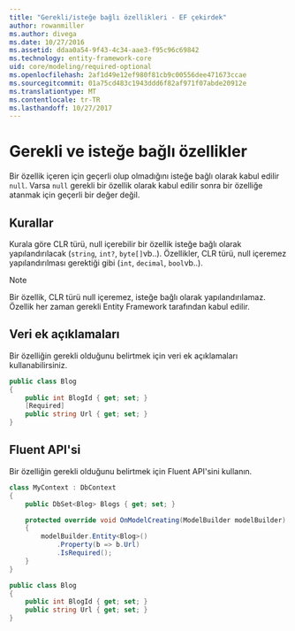 ```yaml
---
title: "Gerekli/isteğe bağlı özellikleri - EF çekirdek"
author: rowanmiller
ms.author: divega
ms.date: 10/27/2016
ms.assetid: ddaa0a54-9f43-4c34-aae3-f95c96c69842
ms.technology: entity-framework-core
uid: core/modeling/required-optional
ms.openlocfilehash: 2af1d49e12ef980f81cb9c00556dee471673ccae
ms.sourcegitcommit: 01a75cd483c1943ddd6f82af971f07abde20912e
ms.translationtype: MT
ms.contentlocale: tr-TR
ms.lasthandoff: 10/27/2017
---
```

# <a name="required-and-optional-properties"></a>Gerekli ve isteğe bağlı özellikler

Bir özellik içeren için geçerli olup olmadığını isteğe bağlı olarak kabul edilir `null`. Varsa `null` gerekli bir özellik olarak kabul edilir sonra bir özelliğe atanmak için geçerli bir değer değil.

## <a name="conventions"></a>Kurallar

Kurala göre CLR türü, null içerebilir bir özellik isteğe bağlı olarak yapılandırılacak (`string`, `int?`, `byte[]`vb..). Özellikler, CLR türü, null içeremez yapılandırılması gerektiği gibi (`int`, `decimal`, `bool`vb..).

> [!NOTE]  
> Bir özellik, CLR türü null içeremez, isteğe bağlı olarak yapılandırılamaz. Özellik her zaman gerekli Entity Framework tarafından kabul edilir.

## <a name="data-annotations"></a>Veri ek açıklamaları

Bir özelliğin gerekli olduğunu belirtmek için veri ek açıklamaları kullanabilirsiniz.

<!-- [!code-csharp[Main](samples/core/Modeling/DataAnnotations/Samples/Required.cs?highlight=4)] -->
``` csharp
public class Blog
{
    public int BlogId { get; set; }
    [Required]
    public string Url { get; set; }
}
```

## <a name="fluent-api"></a>Fluent API'si

Bir özelliğin gerekli olduğunu belirtmek için Fluent API'sini kullanın.

<!-- [!code-csharp[Main](samples/core/Modeling/FluentAPI/Samples/Required.cs?highlight=7,8,9)] -->
``` csharp
class MyContext : DbContext
{
    public DbSet<Blog> Blogs { get; set; }

    protected override void OnModelCreating(ModelBuilder modelBuilder)
    {
        modelBuilder.Entity<Blog>()
            .Property(b => b.Url)
            .IsRequired();
    }
}

public class Blog
{
    public int BlogId { get; set; }
    public string Url { get; set; }
}
```

